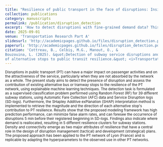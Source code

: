 ```yaml
---
title: "Resilience of public transport in the face of disruptions: Insights from explainable machine learning"
collection: publications
category: manuscripts
permalink: /publication/disruption_detection
excerpt: 'How to detect disruptions with fine-grained demand data? This work provides a fully interpretable modelling framework using tree-based learning.'
date: 2025-09-01
venue: 'Transportation Research Part A'
slidesurl: 'http://academicpages.github.io/files/disruption_detection.pdf'
paperurl: 'http://academicpages.github.io/files/disruption_detection.pdf'
citation: 'Cottreau, B., Celbiş, M.G., Manout, O., &
Bouzouina, L. (2025). &quot;Detection of subway service disruptions and contribution
of alternative stops to public transit resilience.&quot; <i>Transportation Research Part A: Policy & Practice.<\i>'
---
```


<small>Disruptions in public transport (PT) can have a major impact on passenger activities and on the attractiveness of the service, particularly when they are not absorbed by the network as a whole. The present study aims to detect the presence of disruption and assess the contribution of existing alternative bus or tramway stops to the resilience of the PT network, using explainable machine learning techniques. The detection task is formulated as a supervised classification problem performed using Random Forest (RF) for 39 different subway stations, using Automatic Fare Collection (AFC) data and Service Disruption logs (SD-logs). Furthermore, the SHapley Additive exPlanation (SHAP) interpretation method is implemented to retrieve the magnitude and the direction of each alternative stop's contribution to PT resilience. Results show that the proposed modeling framework has high prediction performance, can minimize false alarm rates, and can foresee the occurrence of disruptions 5 min before their registered beginning in SD-logs. Findings also indicate where demand is reallocated, resulting in 5 different resilience clusters for subway stations. Density and connectivity emerge as two major attributes of resilience that have a central role in the design of disruption management (tactical) and development (strategical) plans. The proposed approach has been applied to the PT network of Lyon (France) and is replicable by adapting the hyperparameters to the observed use in other PT networks.
